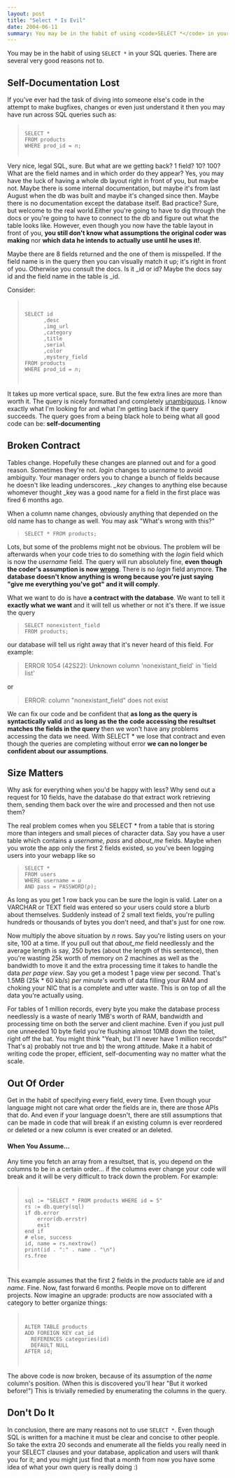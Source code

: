 ```yaml
---
layout: post
title: "Select * Is Evil"
date: 2004-06-11
summary: You may be in the habit of using <code>SELECT *</code> in your SQL queries. There are several very good reasons to break this habit.
---
```


<p>
You may be in the habit of using <code>SELECT *</code> in your SQL queries. There are several very good reasons not to.
</p>

<h2>Self-Documentation Lost</h2>
If you've ever had the task of diving into someone else's code in the attempt to make bugfixes, changes or even just understand it then you may have run across SQL queries such as:

<blockquote>
<pre>
<code>
SELECT *
FROM products
WHERE prod_id = <i>n</i>;
</code>
</pre>
</blockquote>

Very nice, legal SQL, sure. But what are we getting back? 1 field? 10? 100? What are the field names and in which order do they appear? Yes, you may have the luck of having a whole db layout right in front of you, but maybe not. Maybe there is some internal documentation, but maybe it's from last August when the db was built and maybe it's changed since then. Maybe there is no documentation except the database itself. Bad practice? Sure, but welcome to the real world.Either you're going to have to dig through the docs or you're going to have to connect to the db and figure out what the table looks like. However, even though you now have the table layout in front of you, <b>you still don't know what assumptions the original coder was making</b> nor <b>which data he intends to actually use until he uses it!</b>.
<p>
Maybe there are 8 fields returned and the one of them is misspelled. If the field name is in the query then you can visually match it up; it's right in front of you. Otherwise you consult the docs. Is it _id or id? Maybe the docs say id and the field name in the table is _id.
<p>
Consider:

<blockquote>
<code>
<pre>
SELECT id
      ,desc
      ,img_url
      ,category
      ,title
      ,serial
      ,color
      ,mystery_field
FROM products
WHERE prod_id = <i>n</i>;
</pre>
</code>
</blockquote>

It takes up more vertical space, sure. But the few extra lines are more than worth it. The query is nicely formatted and completely <a href="http://dictionary.reference.com/search?q=unambiguous">unambiguous</a>. I know exactly what I'm looking for and what I'm getting back if the query succeeds. The query goes from a being black hole to being what all good code can be: <b>self-documenting</b>
<p>
<h2>Broken Contract</h2>
<p>
Tables change. Hopefully these changes are planned out and for a good reason. Sometimes they're not. <i>login</i> changes to <i>username</i> to avoid ambiguity. Your manager orders you to change a bunch of fields because he doesn't like leading underscores. <i>_key</i> changes to anything else because whomever thought _key was a good name for a field in the first place was fired 6 months ago.
<p>
When a column name changes, obviously anything that depended on the old name has to change as well. You may ask &quot;What's wrong with this?&quot;

<blockquote>
<pre><code>SELECT * FROM products;</code></pre>
</blockquote>

Lots, but some of the problems might not be obvious. The problem will be afterwards when your code tries to do something with the <i>login</i> field which is now the <i>username</i> field.  The query will run absolutely fine, <b>even though the coder's assumption is now <u>wrong</u></b>.  There is no <i>login</i> field anymore. <b>The database doesn't know anything is wrong because you're just saying &quot;give me everything you've got&quot; and it will comply</b>.
<p>
What we want to do is have <b>a contract with the database</b>. We want to tell it <b>exactly what we want</b> and it will tell us whether or not it's there. If we issue the query
<blockquote><pre><code>SELECT nonexistent_field
FROM products;</code></pre>
</blockquote>

our database will tell us right away that it's never heard of this field. For example:

<blockquote class="error">
ERROR 1054 (42S22): Unknown column 'nonexistant_field' in 'field list'
</blockquote>

or

<blockquote class="error">
ERROR:  column "nonexistant_field" does not exist
</blockquote>
<p>
We can fix our code and be confident that <b>as long as the query is syntactically valid</b> and <b>as long as the the code accessing the resultset matches the fields in the query</b> then we won't have any problems accessing the data we need. With SELECT * we lose that contract and even though the queries are completing without error <b>we can no longer be confident about our assumptions</b>.
<p>
<h2>Size Matters</h2>
<p>
Why ask for everything when you'd be happy with less? Why send out a request for 10 fields, have the database do that extract work retrieving them, sending them back over the wire and processed and then not use them?
<p>
The real problem comes when you SELECT * from a table that is storing more than integers and small pieces of character data. Say you have a user table which contains a <i>username</i>, <i>pass</i> and <i>about_me</i> fields.  Maybe when you wrote the app only the first 2 fields existed, so you've been logging users into your webapp like so 

<blockquote>
<pre><code>SELECT *
FROM users
WHERE username = <i>u</i>
AND pass = PASSWORD(<i>p</i>);</code></pre>
</blockquote>

As long as you get 1 row back you can be sure the login is valid. Later on a VARCHAR or TEXT field was entered so your users could store a blurb about themselves. Suddenly instead of 2 small text fields, you're pulling hundreds or thousands of bytes you don't need, and that's just for one row.
<p>
Now multiply the above situation by <i>n</i> rows. Say you're listing users on your site, 100 at a time. If you pull out that <i>about_me</i> field needlessly and the average length is say, 250 bytes (about the length of this sentence), then you're wasting 25k worth of memory on 2 machines as well as the bandwidth to move it and the extra processing time it takes to handle the data <i>per page view</i>. Say you get a modest 1 page view per second. That's 1.5MB (25k * 60 kb/s) <i>per minute</i>'s worth of data filling your RAM and choking your NIC that is a complete and utter waste. This is on top of all the data you're actually using.
<p>
For tables of 1 million records, every byte you make the database process needlessly is a waste of nearly 1MB's worth of RAM, bandwidth and processing time on both the server and client machine. Even if you just pull one unneeded 10 byte field you're flushing almost 10MB down the toilet, right off the bat. You might think &quot;Yeah, but I'll never have 1 million records!&quot; That's a) probably not true and b) the wrong attitude. Make it a habit of writing code the proper, efficient, self-documenting way no matter what the scale.
<p>
<h2>Out Of Order</h2>
<p>
Get in the habit of specifying every field, every time. Even though your language might not care what order the fields are in, there are those APIs that do. And even if your language doesn't, there are still assumptions that can be made in code that will break if an existing column is ever reordered or deleted or a new column is ever created or an deleted.
<p>
<h4>When You Assume...</h4>
<p>
Any time you fetch an array from a resultset, that is, you depend on the columns to be in a certain order... if the columns ever change your code will break and it will be very difficult to track down the problem. For example:

<blockquote>
<code>
<pre>
sql := "SELECT * FROM products WHERE id = 5"
rs := db.query(sql)
if db.error
    error(db.errstr)
    exit
end if
# else, success
id, name = rs.nextrow()
print(id . ":" . name . "\n")
rs.free
</pre>
</code>
</blockquote>

This example assumes that the first 2 fields in the <i>products</i> table are <i>id</i> and <i>name</i>. Fine. Now, fast forward 6 months. People move on to different projects. Now imagine an upgrade: products are now associated with a category to better organize things:

<blockquote>
<code>
<pre>
ALTER TABLE products
ADD FOREIGN KEY cat_id
  REFERENCES categories(id)
  DEFAULT NULL
AFTER id;
</pre>
</code>
</blockquote>
<p>
The above code is now broken, because of its assumption of the <i>name</i> column's position. (When this is discovered you'll hear &quot;But it worked before!&quot;) This is trivially remedied by enumerating the columns in the query.
<p>
<h2>Don't Do It</h2>
<p>
In conclusion, there are many reasons not to use <code>SELECT *</code>. Even though SQL is written for a machine it must be clear and
concise to other people. So take the extra 20 seconds and enumerate all the fields you really need in your
SELECT clauses and your database, application and users will thank you for it; and you might just find that
a month from now you have some idea of what your own query is really doing :)
